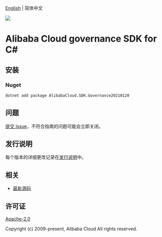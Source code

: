 [English](README.md) | 简体中文

![](https://aliyunsdk-pages.alicdn.com/icons/AlibabaCloud.svg)

# Alibaba Cloud governance SDK for C#

## 安装

### Nuget

```bash
dotnet add package AlibabaCloud.SDK.Governance20210120
```

## 问题

[提交 Issue](https://github.com/aliyun/alibabacloud-csharp-sdk/issues/new)，不符合指南的问题可能会立即关闭。

## 发行说明

每个版本的详细更改记录在[发行说明](./ChangeLog.md)中。

## 相关

* [最新源码](https://github.com/aliyun/alibabacloud-csharp-sdk/)

## 许可证

[Apache-2.0](http://www.apache.org/licenses/LICENSE-2.0)

Copyright (c) 2009-present, Alibaba Cloud All rights reserved.
